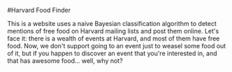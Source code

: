 #Harvard Food Finder

This is a website uses a naive Bayesian classification algorithm to detect mentions of free food on Harvard mailing lists and post them online. Let's face it: there is a wealth of events at Harvard, and most of them have free food. Now, we don't support going to an event just to weasel some food out of it, but if you happen to discover an event that you're interested in, and that has awesome food... well, why not?
